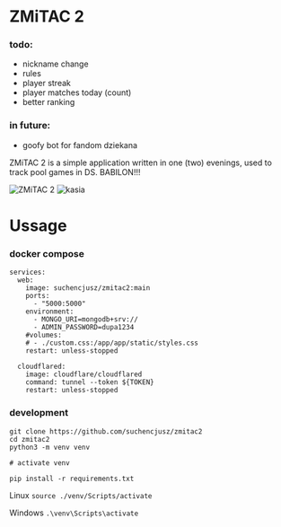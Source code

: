 # ZMiTAC 2

### todo:
- nickname change
- rules
- player streak
- player matches today (count)
- better ranking


### in future:
- goofy bot for fandom dziekana

ZMiTAC 2 is a simple application written in one (two) evenings, used to track pool games in DS. BABILON!!!

![ZMiTAC 2](https://raw.githubusercontent.com/suchencjusz/zmitac2/refs/heads/main/zmitac2.gif)
![kasia](https://raw.githubusercontent.com/suchencjusz/zmitac2/refs/heads/main/kasia-bilardzistka.gif)

# Ussage

### docker compose

```
services:
  web:
    image: suchencjusz/zmitac2:main
    ports:
      - "5000:5000"
    environment:
      - MONGO_URI=mongodb+srv://
      - ADMIN_PASSWORD=dupa1234
    #volumes:
    # - ./custom.css:/app/app/static/styles.css
    restart: unless-stopped

  cloudflared:
    image: cloudflare/cloudflared
    command: tunnel --token ${TOKEN}
    restart: unless-stopped
```

### development

```
git clone https://github.com/suchencjusz/zmitac2
cd zmitac2
python3 -m venv venv

# activate venv

pip install -r requirements.txt
```

Linux
```source ./venv/Scripts/activate```

Windows
```.\venv\Scripts\activate```



